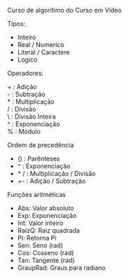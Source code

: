 Curso de algorítimo do Curso em Vídeo

Tipos:

* Inteiro
* Real / Numerico
* Literal / Caractere
* Logico

Operadores:

\+  : Adição  
\-  : Subtração  
\*  : Multiplicação  
/ : Divisão  
\ : Divisão Inteira  
^ : Exponenciação  
% : Módulo  


Ordem de precedência

* () : Parênteses
* ^ : Exponenciação
* \* / : Multiplicação / Divisão
* +- : Adição / Subtração

Funções aritméticas

* Abs: Valor absoluto
* Exp: Exponenciação
* Int: Valor inteiro
* RaizQ: Raiz quadrada
* Pi: Retorna Pi
* Sen: Seno (rad)
* Cos: Cosseno (rad)
* Tan: Tangente (rad)
* GraupRad: Graus para radiano
